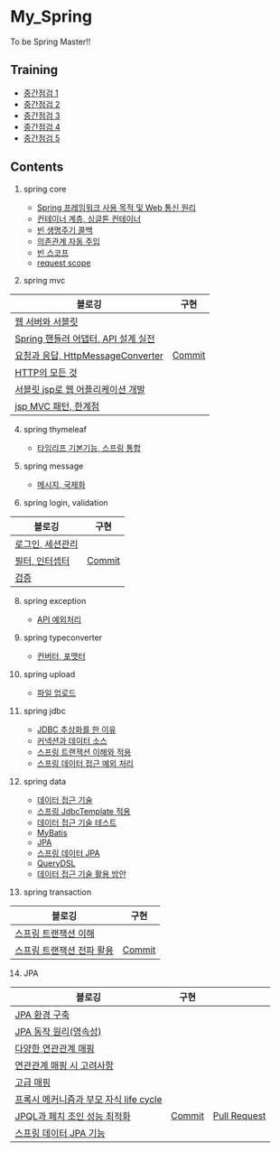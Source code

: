 # My_Spring
To be Spring Master!!

## Training

   - [중간점검 1](https://hsb422.tistory.com/entry/%E3%85%81spring-PART%EC%A4%91%EA%B0%84%EC%A0%90%EA%B2%80-1)
   - [중간점검 2](https://hsb422.tistory.com/entry/spring-PART%EC%A4%91%EA%B0%84%EC%A0%90%EA%B2%80-2)
   - [중간점검 3](https://hsb422.tistory.com/entry/spring-PART%EC%A4%91%EA%B0%84%EC%A0%90%EA%B2%80-3)
   - [중간점검 4](https://hsb422.tistory.com/entry/spring-PART%EC%A4%91%EA%B0%84%EC%A0%90%EA%B2%80-4)
   - [중간점검 5](https://hsb422.tistory.com/entry/spring-PART%EC%A4%91%EA%B0%84%EC%A0%90%EA%B2%80-5)

## Contents    
01. spring core
    - [Spring 프레임워크 사용 목적 및 Web 통신 원리](https://hsb422.tistory.com/entry/%EB%AC%B8%EB%B2%95-2)    
    - [컨테이너 계층, 싱글톤 컨테이너](https://hsb422.tistory.com/entry/%EB%AC%B8%EB%B2%95-%EC%BB%A8%ED%85%8C%EC%9D%B4%EB%84%88-%EA%B3%84%EC%B8%B5-%EC%8B%B1%EA%B8%80%ED%86%A4-%EC%BB%A8%ED%85%8C%EC%9D%B4%EB%84%88)
    - [빈 생명주기 콜백](https://hsb422.tistory.com/entry/s)
    - [의존관계 자동 주입](https://hsb422.tistory.com/entry/%EB%AC%B8%EB%B2%95-%EC%BB%B4%ED%8F%AC%EB%84%8C%ED%8A%B8-%EC%8A%A4%EC%BA%94)
    - [빈 스코프](https://hsb422.tistory.com/entry/%E3%84%B9%E3%85%87%E3%84%B4)
    - [request scope](https://hsb422.tistory.com/entry/spring-PARTrequest-scope)


2. spring mvc

| 블로깅 | 구현 |
|---|---|
| [웹 서버와 서블릿](https://hsb422.tistory.com/entry/%EB%AC%B8%EB%B2%95-%EC%9B%B9-%EC%84%9C%EB%B2%84%EC%99%80-%EC%84%9C%EB%B8%94%EB%A6%BF) |   |
| [Spring 핸들러 어댑터, API 설계 실전](https://hsb422.tistory.com/entry/%EB%AC%B8%EB%B2%95-Spring-%ED%95%B8%EB%93%A4%EB%9F%AC-%EC%96%B4%EB%8C%91%ED%84%B0) |   |
| [요청과 응답, HttpMessageConverter](https://hsb422.tistory.com/entry/%EB%AC%B8%EB%B2%95-%EC%9A%94%EC%B2%AD%EA%B3%BC-%EC%9D%91%EB%8B%B5-HttpMessageConverter) | [Commit](https://github.com/SangBeom-Hahn/cspop-backend/pull/20/commits/2bb879be028f1b0733082d78c65aed463ae609b3#diff-4f83907eb22e82c03f066792a4b18d5846f1f4e54281e27b7260bcd3e97510fa) |
| [HTTP의 모든 것](https://hsb422.tistory.com/entry/%E3%85%81-spring-PARTHTTP%EC%9D%98-%EB%AA%A8%EB%93%A0-%EA%B2%83-1) |   |
| [서블릿 jsp로 웹 어플리케이션 개발](https://hsb422.tistory.com/entry/%E3%85%81spring-PART%EC%84%9C%EB%B8%94%EB%A6%BF-jsp%EB%A1%9C-%EC%9B%B9-%EC%96%B4%ED%94%8C%EB%A6%AC%EC%BC%80%EC%9D%B4%EC%85%98-%EA%B0%9C%EB%B0%9C) |   |
| [jsp MVC 패턴, 한계점](https://hsb422.tistory.com/entry/spring-PARTJSP-MVC-%ED%8C%A8%ED%84%B4-%ED%95%9C%EA%B3%84%EC%A0%90) |   |


4. spring thymeleaf
    - [타임리프 기본기능, 스프링 통합](https://hsb422.tistory.com/entry/fd-2)


5. spring message
    - [메시지, 국제화](https://hsb422.tistory.com/entry/%E3%85%81spring-PART%EB%A9%94%EC%8B%9C%EC%A7%80-%EA%B5%AD%EC%A0%9C%ED%99%94)


6. spring login, validation

| 블로깅 | 구현 |
|---|---|
| [로그인, 세션관리](https://hsb422.tistory.com/entry/spring-PART%EB%A1%9C%EA%B7%B8%EC%9D%B8-%EC%84%B8%EC%85%98%EA%B4%80%EB%A6%AC) |   |
| [필터, 인터셉터](https://hsb422.tistory.com/entry/%E3%85%81%EB%AC%B8%EB%B2%95-%ED%95%84%ED%84%B0) | [Commit](https://github.com/SangBeom-Hahn/cspop-backend/pull/20/commits/2bb879be028f1b0733082d78c65aed463ae609b3#diff-08e38bd5389783190cd94f801d97bb785a3ef1363a6a5a343cecaab809d89ee6) |
| [검증](https://hsb422.tistory.com/entry/%EB%AC%B8%EB%B2%95-%EA%B2%80%EC%A6%9D) |   |


8. spring exception
    - [API 예외처리](https://hsb422.tistory.com/entry/%EB%AC%B8%EB%B2%95-%EC%8A%A4%ED%94%84%EB%A7%81-%EC%98%88%EC%99%B8%EC%B2%98%EB%A6%AC)


9. spring typeconverter
    - [컨버터, 포맷터](https://hsb422.tistory.com/entry/%E3%85%81spring-PART%EC%BB%A8%EB%B2%84%ED%84%B0-%ED%8F%AC%EB%A7%B7%ED%84%B0)
    

10. spring upload
    - [파일 업로드](https://hsb422.tistory.com/entry/%E3%85%81%EB%AC%B8%EB%B2%95-2)


11. spring jdbc
    - [JDBC 추상화를 한 이유](https://hsb422.tistory.com/entry/%E3%85%81spring-PARTJDBC%EC%9D%98-%EC%9D%B4%ED%95%B4)
    - [커넥션과 데이터 소스](https://hsb422.tistory.com/entry/%E3%85%87%E3%84%B4%E3%84%B9)
    - [스프링 트랜잭션 이해와 적용](https://hsb422.tistory.com/entry/%E3%85%81%EB%AC%B8%EB%B2%95-%ED%8A%B8%EB%9E%9C%EC%9E%AD%EC%85%98)
    - [스프링 데이터 접근 예외 처리](https://hsb422.tistory.com/manage/newpost/520?type=post&returnURL=ENTRY)

12. spring data
    - [데이터 접근 기술](https://hsb422.tistory.com/entry/%E3%85%87%E3%84%B4%E3%85%81)
    - [스프링 JdbcTemplate 적용](https://hsb422.tistory.com/entry/spring-PART%EC%8A%A4%ED%94%84%EB%A7%81-JdbcTemplate-%EC%A0%81%EC%9A%A9)
    - [데이터 접근 기술 테스트](https://hsb422.tistory.com/entry/%E3%84%B9%E3%85%87-1)
    - [MyBatis](https://hsb422.tistory.com/entry/%E3%85%81spring-PARTMyBatis)
    - [JPA](https://hsb422.tistory.com/entry/%E3%85%81spring-PARTJPA)
    - [스프링 데이터 JPA](https://hsb422.tistory.com/entry/spring-PART%EC%8A%A4%ED%94%84%EB%A7%81-%EB%8D%B0%EC%9D%B4%ED%84%B0-JPA)
    - [QueryDSL](https://hsb422.tistory.com/entry/spring-PARTQuerydsl)
    - [데이터 접근 기술 활용 방안](https://hsb422.tistory.com/entry/%E3%85%81spring-PART%EB%8D%B0%EC%9D%B4%ED%84%B0-%EC%A0%91%EA%B7%BC-%EA%B8%B0%EC%88%A0-%ED%99%9C%EC%9A%A9-%EB%B0%A9%EC%95%88)

13. spring transaction

| 블로깅 | 구현 |
|---|---|
| [스프링 트랜잭션 이해](https://hsb422.tistory.com/entry/%E3%85%81spring-PART%EC%8A%A4%ED%94%84%EB%A7%81-%ED%8A%B8%EB%9E%9C%EC%9E%AD%EC%85%98-%EC%9D%B4%ED%95%B4) |   |
| [스프링 트랜잭션 전파 활용](https://hsb422.tistory.com/entry/%E3%85%81-%EB%AC%B8%EB%B2%95-%ED%8A%B8%EB%9E%9C) | [Commit](https://github.com/SangBeom-Hahn/cspop-backend/pull/21/commits/6de3b794e658faf3de034bb5e56085a67ec1737f) |

14. JPA

| 블로깅 | 구현 |   |
|---|---|---|
| [JPA 환경 구축](https://hsb422.tistory.com/entry/%E3%85%81JPA-PARTJPA-%ED%99%98%EA%B2%BD-%EA%B5%AC%EC%B6%95-%EB%B0%8F-%EC%8B%A4%EC%8A%B5) |   |   |
| [JPA 동작 원리(영속성)](https://hsb422.tistory.com/entry/%E3%85%81-%EB%AC%B8%EB%B2%95-JPA-%EB%8F%99%EC%9E%91-%EC%9B%90%EB%A6%AC) |   |   |
| [다양한 연관관계 매핑](https://hsb422.tistory.com/entry/%EB%AC%B8%EB%B2%95-Entity-%EB%A7%A4%ED%95%91-%EC%86%8C%EA%B0%9C) |   |   |
| [연관관계 매핑 시 고려사항](https://hsb422.tistory.com/entry/%E3%85%81%EB%AC%B8%EB%B2%95-%EC%97%B0%EA%B4%80%EA%B4%80%EA%B3%84-%EB%A7%A4%ED%95%91-%EC%8B%9C-%EA%B3%A0%EB%A0%A4%EC%82%AC%ED%95%AD) |   |   |
| [고급 매핑](https://hsb422.tistory.com/entry/%E3%85%81JPA-PART%EA%B3%A0%EA%B8%89-%EB%A7%A4%ED%95%91) |   |   |
| [프록시 메커니즘과 부모 자식 life cycle](https://hsb422.tistory.com/entry/%E3%85%81%EB%AC%B8%EB%B2%95-%ED%94%84%EB%A1%9D%EC%8B%9C) |   |   |
| [JPQL과 페치 조인 성능 최적화](https://hsb422.tistory.com/entry/%E3%85%81%EB%AC%B8%EB%B2%95-JPQL%EA%B3%BC-%ED%8E%98%EC%9D%B4-%EC%A1%B0%EC%9D%B8) | [Commit](https://github.com/SangBeom-Hahn/cspop-backend/pull/21/commits/a6b1372c901528325dc3170430efc20dc4b7a322) | [Pull Request](https://github.com/SangBeom-Hahn/cspop-backend/pull/24) |
| [스프링 데이터 JPA 기능](https://hsb422.tistory.com/entry/%E3%85%81-%EB%AC%B8%EB%B2%95-%EC%8A%A4%ED%94%84%EB%A7%81-%EB%8D%B0%EC%9D%B4%ED%84%B0-JPA-%EA%B8%B0%EB%8A%A5) |   |   |
